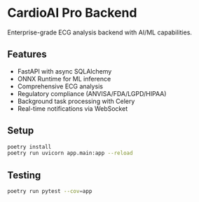 # CardioAI Pro Backend

Enterprise-grade ECG analysis backend with AI/ML capabilities.

## Features

- FastAPI with async SQLAlchemy
- ONNX Runtime for ML inference
- Comprehensive ECG analysis
- Regulatory compliance (ANVISA/FDA/LGPD/HIPAA)
- Background task processing with Celery
- Real-time notifications via WebSocket

## Setup

```bash
poetry install
poetry run uvicorn app.main:app --reload
```

## Testing

```bash
poetry run pytest --cov=app
```
